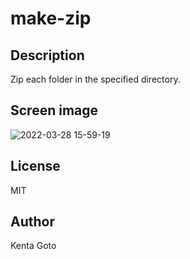 # make-zip

## Description
Zip each folder in the specified directory.  

## Screen image
![2022-03-28 15-59-19](https://user-images.githubusercontent.com/10069642/160343280-cb6fe07f-626c-4410-a4d8-623bec03563e.png)

## License
MIT

## Author
Kenta Goto
